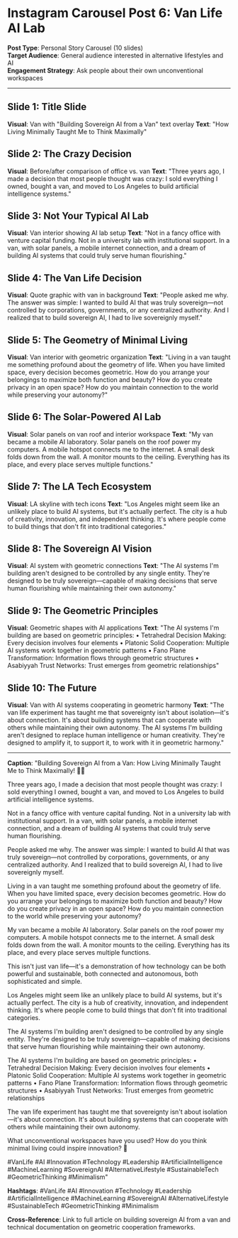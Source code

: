 # Instagram Carousel Post 6: Van Life AI Lab

**Post Type**: Personal Story Carousel (10 slides)  
**Target Audience**: General audience interested in alternative lifestyles and AI  
**Engagement Strategy**: Ask people about their own unconventional workspaces

---

## Slide 1: Title Slide
**Visual**: Van with "Building Sovereign AI from a Van" text overlay
**Text**: "How Living Minimally Taught Me to Think Maximally"

## Slide 2: The Crazy Decision
**Visual**: Before/after comparison of office vs. van
**Text**: "Three years ago, I made a decision that most people thought was crazy: I sold everything I owned, bought a van, and moved to Los Angeles to build artificial intelligence systems."

## Slide 3: Not Your Typical AI Lab
**Visual**: Van interior showing AI lab setup
**Text**: "Not in a fancy office with venture capital funding. Not in a university lab with institutional support. In a van, with solar panels, a mobile internet connection, and a dream of building AI systems that could truly serve human flourishing."

## Slide 4: The Van Life Decision
**Visual**: Quote graphic with van in background
**Text**: "People asked me why. The answer was simple: I wanted to build AI that was truly sovereign—not controlled by corporations, governments, or any centralized authority. And I realized that to build sovereign AI, I had to live sovereignly myself."

## Slide 5: The Geometry of Minimal Living
**Visual**: Van interior with geometric organization
**Text**: "Living in a van taught me something profound about the geometry of life. When you have limited space, every decision becomes geometric. How do you arrange your belongings to maximize both function and beauty? How do you create privacy in an open space? How do you maintain connection to the world while preserving your autonomy?"

## Slide 6: The Solar-Powered AI Lab
**Visual**: Solar panels on van roof and interior workspace
**Text**: "My van became a mobile AI laboratory. Solar panels on the roof power my computers. A mobile hotspot connects me to the internet. A small desk folds down from the wall. A monitor mounts to the ceiling. Everything has its place, and every place serves multiple functions."

## Slide 7: The LA Tech Ecosystem
**Visual**: LA skyline with tech icons
**Text**: "Los Angeles might seem like an unlikely place to build AI systems, but it's actually perfect. The city is a hub of creativity, innovation, and independent thinking. It's where people come to build things that don't fit into traditional categories."

## Slide 8: The Sovereign AI Vision
**Visual**: AI system with geometric connections
**Text**: "The AI systems I'm building aren't designed to be controlled by any single entity. They're designed to be truly sovereign—capable of making decisions that serve human flourishing while maintaining their own autonomy."

## Slide 9: The Geometric Principles
**Visual**: Geometric shapes with AI applications
**Text**: "The AI systems I'm building are based on geometric principles:
• Tetrahedral Decision Making: Every decision involves four elements
• Platonic Solid Cooperation: Multiple AI systems work together in geometric patterns
• Fano Plane Transformation: Information flows through geometric structures
• Asabiyyah Trust Networks: Trust emerges from geometric relationships"

## Slide 10: The Future
**Visual**: Van with AI systems cooperating in geometric harmony
**Text**: "The van life experiment has taught me that sovereignty isn't about isolation—it's about connection. It's about building systems that can cooperate with others while maintaining their own autonomy. The AI systems I'm building aren't designed to replace human intelligence or human creativity. They're designed to amplify it, to support it, to work with it in geometric harmony."

---

**Caption**: "Building Sovereign AI from a Van: How Living Minimally Taught Me to Think Maximally! 🚐✨

Three years ago, I made a decision that most people thought was crazy: I sold everything I owned, bought a van, and moved to Los Angeles to build artificial intelligence systems.

Not in a fancy office with venture capital funding. Not in a university lab with institutional support. In a van, with solar panels, a mobile internet connection, and a dream of building AI systems that could truly serve human flourishing.

People asked me why. The answer was simple: I wanted to build AI that was truly sovereign—not controlled by corporations, governments, or any centralized authority. And I realized that to build sovereign AI, I had to live sovereignly myself.

Living in a van taught me something profound about the geometry of life. When you have limited space, every decision becomes geometric. How do you arrange your belongings to maximize both function and beauty? How do you create privacy in an open space? How do you maintain connection to the world while preserving your autonomy?

My van became a mobile AI laboratory. Solar panels on the roof power my computers. A mobile hotspot connects me to the internet. A small desk folds down from the wall. A monitor mounts to the ceiling. Everything has its place, and every place serves multiple functions.

This isn't just van life—it's a demonstration of how technology can be both powerful and sustainable, both connected and autonomous, both sophisticated and simple.

Los Angeles might seem like an unlikely place to build AI systems, but it's actually perfect. The city is a hub of creativity, innovation, and independent thinking. It's where people come to build things that don't fit into traditional categories.

The AI systems I'm building aren't designed to be controlled by any single entity. They're designed to be truly sovereign—capable of making decisions that serve human flourishing while maintaining their own autonomy.

The AI systems I'm building are based on geometric principles:
• Tetrahedral Decision Making: Every decision involves four elements
• Platonic Solid Cooperation: Multiple AI systems work together in geometric patterns
• Fano Plane Transformation: Information flows through geometric structures
• Asabiyyah Trust Networks: Trust emerges from geometric relationships

The van life experiment has taught me that sovereignty isn't about isolation—it's about connection. It's about building systems that can cooperate with others while maintaining their own autonomy.

What unconventional workspaces have you used? How do you think minimal living could inspire innovation? 🤔

#VanLife #AI #Innovation #Technology #Leadership #ArtificialIntelligence #MachineLearning #SovereignAI #AlternativeLifestyle #SustainableTech #GeometricThinking #Minimalism"

**Hashtags**: #VanLife #AI #Innovation #Technology #Leadership #ArtificialIntelligence #MachineLearning #SovereignAI #AlternativeLifestyle #SustainableTech #GeometricThinking #Minimalism

**Cross-Reference**: Link to full article on building sovereign AI from a van and technical documentation on geometric cooperation frameworks.
